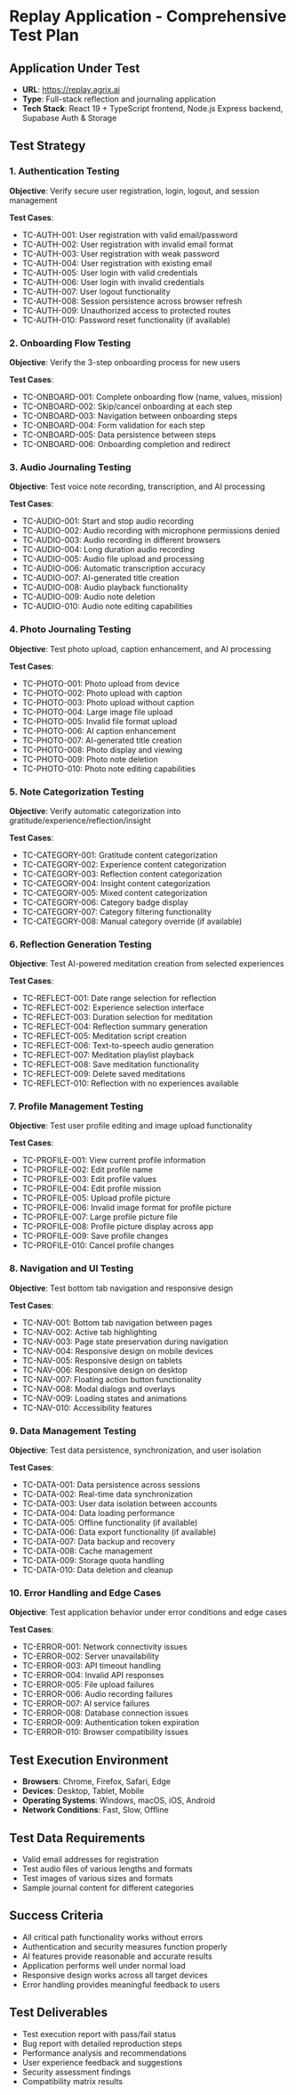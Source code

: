 # Replay Application - Comprehensive Test Plan

## Application Under Test
- **URL**: https://replay.agrix.ai
- **Type**: Full-stack reflection and journaling application
- **Tech Stack**: React 19 + TypeScript frontend, Node.js Express backend, Supabase Auth & Storage

## Test Strategy

### 1. Authentication Testing
**Objective**: Verify secure user registration, login, logout, and session management

**Test Cases**:
- TC-AUTH-001: User registration with valid email/password
- TC-AUTH-002: User registration with invalid email format
- TC-AUTH-003: User registration with weak password
- TC-AUTH-004: User registration with existing email
- TC-AUTH-005: User login with valid credentials
- TC-AUTH-006: User login with invalid credentials
- TC-AUTH-007: User logout functionality
- TC-AUTH-008: Session persistence across browser refresh
- TC-AUTH-009: Unauthorized access to protected routes
- TC-AUTH-010: Password reset functionality (if available)

### 2. Onboarding Flow Testing
**Objective**: Verify the 3-step onboarding process for new users

**Test Cases**:
- TC-ONBOARD-001: Complete onboarding flow (name, values, mission)
- TC-ONBOARD-002: Skip/cancel onboarding at each step
- TC-ONBOARD-003: Navigation between onboarding steps
- TC-ONBOARD-004: Form validation for each step
- TC-ONBOARD-005: Data persistence between steps
- TC-ONBOARD-006: Onboarding completion and redirect

### 3. Audio Journaling Testing
**Objective**: Test voice note recording, transcription, and AI processing

**Test Cases**:
- TC-AUDIO-001: Start and stop audio recording
- TC-AUDIO-002: Audio recording with microphone permissions denied
- TC-AUDIO-003: Audio recording in different browsers
- TC-AUDIO-004: Long duration audio recording
- TC-AUDIO-005: Audio file upload and processing
- TC-AUDIO-006: Automatic transcription accuracy
- TC-AUDIO-007: AI-generated title creation
- TC-AUDIO-008: Audio playback functionality
- TC-AUDIO-009: Audio note deletion
- TC-AUDIO-010: Audio note editing capabilities

### 4. Photo Journaling Testing
**Objective**: Test photo upload, caption enhancement, and AI processing

**Test Cases**:
- TC-PHOTO-001: Photo upload from device
- TC-PHOTO-002: Photo upload with caption
- TC-PHOTO-003: Photo upload without caption
- TC-PHOTO-004: Large image file upload
- TC-PHOTO-005: Invalid file format upload
- TC-PHOTO-006: AI caption enhancement
- TC-PHOTO-007: AI-generated title creation
- TC-PHOTO-008: Photo display and viewing
- TC-PHOTO-009: Photo note deletion
- TC-PHOTO-010: Photo note editing capabilities

### 5. Note Categorization Testing
**Objective**: Verify automatic categorization into gratitude/experience/reflection/insight

**Test Cases**:
- TC-CATEGORY-001: Gratitude content categorization
- TC-CATEGORY-002: Experience content categorization
- TC-CATEGORY-003: Reflection content categorization
- TC-CATEGORY-004: Insight content categorization
- TC-CATEGORY-005: Mixed content categorization
- TC-CATEGORY-006: Category badge display
- TC-CATEGORY-007: Category filtering functionality
- TC-CATEGORY-008: Manual category override (if available)

### 6. Reflection Generation Testing
**Objective**: Test AI-powered meditation creation from selected experiences

**Test Cases**:
- TC-REFLECT-001: Date range selection for reflection
- TC-REFLECT-002: Experience selection interface
- TC-REFLECT-003: Duration selection for meditation
- TC-REFLECT-004: Reflection summary generation
- TC-REFLECT-005: Meditation script creation
- TC-REFLECT-006: Text-to-speech audio generation
- TC-REFLECT-007: Meditation playlist playback
- TC-REFLECT-008: Save meditation functionality
- TC-REFLECT-009: Delete saved meditations
- TC-REFLECT-010: Reflection with no experiences available

### 7. Profile Management Testing
**Objective**: Test user profile editing and image upload functionality

**Test Cases**:
- TC-PROFILE-001: View current profile information
- TC-PROFILE-002: Edit profile name
- TC-PROFILE-003: Edit profile values
- TC-PROFILE-004: Edit profile mission
- TC-PROFILE-005: Upload profile picture
- TC-PROFILE-006: Invalid image format for profile picture
- TC-PROFILE-007: Large profile picture file
- TC-PROFILE-008: Profile picture display across app
- TC-PROFILE-009: Save profile changes
- TC-PROFILE-010: Cancel profile changes

### 8. Navigation and UI Testing
**Objective**: Test bottom tab navigation and responsive design

**Test Cases**:
- TC-NAV-001: Bottom tab navigation between pages
- TC-NAV-002: Active tab highlighting
- TC-NAV-003: Page state preservation during navigation
- TC-NAV-004: Responsive design on mobile devices
- TC-NAV-005: Responsive design on tablets
- TC-NAV-006: Responsive design on desktop
- TC-NAV-007: Floating action button functionality
- TC-NAV-008: Modal dialogs and overlays
- TC-NAV-009: Loading states and animations
- TC-NAV-010: Accessibility features

### 9. Data Management Testing
**Objective**: Test data persistence, synchronization, and user isolation

**Test Cases**:
- TC-DATA-001: Data persistence across sessions
- TC-DATA-002: Real-time data synchronization
- TC-DATA-003: User data isolation between accounts
- TC-DATA-004: Data loading performance
- TC-DATA-005: Offline functionality (if available)
- TC-DATA-006: Data export functionality (if available)
- TC-DATA-007: Data backup and recovery
- TC-DATA-008: Cache management
- TC-DATA-009: Storage quota handling
- TC-DATA-010: Data deletion and cleanup

### 10. Error Handling and Edge Cases
**Objective**: Test application behavior under error conditions and edge cases

**Test Cases**:
- TC-ERROR-001: Network connectivity issues
- TC-ERROR-002: Server unavailability
- TC-ERROR-003: API timeout handling
- TC-ERROR-004: Invalid API responses
- TC-ERROR-005: File upload failures
- TC-ERROR-006: Audio recording failures
- TC-ERROR-007: AI service failures
- TC-ERROR-008: Database connection issues
- TC-ERROR-009: Authentication token expiration
- TC-ERROR-010: Browser compatibility issues

## Test Execution Environment
- **Browsers**: Chrome, Firefox, Safari, Edge
- **Devices**: Desktop, Tablet, Mobile
- **Operating Systems**: Windows, macOS, iOS, Android
- **Network Conditions**: Fast, Slow, Offline

## Test Data Requirements
- Valid email addresses for registration
- Test audio files of various lengths and formats
- Test images of various sizes and formats
- Sample journal content for different categories

## Success Criteria
- All critical path functionality works without errors
- Authentication and security measures function properly
- AI features provide reasonable and accurate results
- Application performs well under normal load
- Responsive design works across all target devices
- Error handling provides meaningful feedback to users

## Test Deliverables
- Test execution report with pass/fail status
- Bug report with detailed reproduction steps
- Performance analysis and recommendations
- User experience feedback and suggestions
- Security assessment findings
- Compatibility matrix results